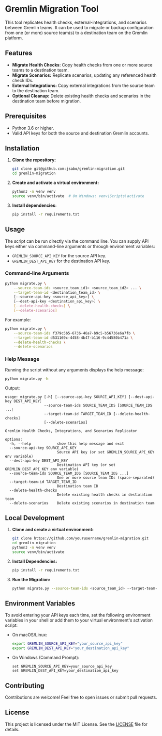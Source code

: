 # Gremlin Migration Tool

This tool replicates health checks, external-integrations, and scenarios between Gremlin teams. It can be used to migrate or backup configuration from one (or more) source team(s) to a destination team on the Gremlin platform.

## Features

- **Migrate Health Checks:** Copy health checks from one or more source teams to a destination team.
- **Migrate Scenarios:** Replicate scenarios, updating any referenced health check IDs.
- **External Integrations:** Copy external integrations from the source team to the destination team.
- **Optional Cleanup:** Delete existing health checks and scenarios in the destination team before migration.

## Prerequisites

- Python 3.6 or higher.
- Valid API keys for both the source and destination Gremlin accounts.

## Installation

1. **Clone the repository:**

   ```bash
   git clone git@github.com:jsabo/gremlin-migration.git
   cd gremlin-migration
   ```

2. **Create and activate a virtual environment:**

   ```bash
   python3 -m venv venv
   source venv/bin/activate  # On Windows: venv\Scripts\activate
   ```

3. **Install dependencies:**

   ```bash
   pip install -r requirements.txt
   ```

## Usage

The script can be run directly via the command line. You can supply API keys either via command-line arguments or through environment variables:

- `GREMLIN_SOURCE_API_KEY` for the source API key.
- `GREMLIN_DEST_API_KEY` for the destination API key.

### Command-line Arguments

```bash
python migrate.py \
    --source-team-ids <source_team_id1> <source_team_id2> ... \
    --target-team-id <destination_team_id> \
    [--source-api-key <source_api_key>] \
    [--dest-api-key <destination_api_key>] \
    [--delete-health-checks] \
    [--delete-scenarios]
```

For example:

```bash
python migrate.py \
    --source-team-ids f379c5b5-6736-46a7-b9c5-b56736e6a7fb \
    --target-team-id d531169c-4458-4b47-b116-9c44580b471a \
    --delete-health-checks \
    --delete-scenarios
```

### Help Message

Running the script without any arguments displays the help message:

```bash
python migrate.py -h
```

Output:

```
usage: migrate.py [-h] [--source-api-key SOURCE_API_KEY] [--dest-api-key DEST_API_KEY]
                  --source-team-ids SOURCE_TEAM_IDS [SOURCE_TEAM_IDS ...]
                  --target-team-id TARGET_TEAM_ID [--delete-health-checks]
                  [--delete-scenarios]

Gremlin Health Checks, Integrations, and Scenarios Replicator

options:
  -h, --help            show this help message and exit
  --source-api-key SOURCE_API_KEY
                        Source API key (or set GREMLIN_SOURCE_API_KEY env variable)
  --dest-api-key DEST_API_KEY
                        Destination API key (or set GREMLIN_DEST_API_KEY env variable)
  --source-team-ids SOURCE_TEAM_IDS [SOURCE_TEAM_IDS ...]
                        One or more source team IDs (space-separated)
  --target-team-id TARGET_TEAM_ID
                        Destination team ID
  --delete-health-checks
                        Delete existing health checks in destination team
  --delete-scenarios    Delete existing scenarios in destination team
```

## Local Development

1. **Clone and create a virtual environment:**

   ```bash
   git clone https://github.com/yourusername/gremlin-migration.git
   cd gremlin-migration
   python3 -m venv venv
   source venv/bin/activate
   ```

2. **Install Dependencies:**

   ```bash
   pip install -r requirements.txt
   ```

3. **Run the Migration:**

   ```bash
   python migrate.py --source-team-ids <source_team_id> --target-team-id <destination_team_id> [--delete-health-checks] [--delete-scenarios]
   ```

## Environment Variables

To avoid entering your API keys each time, set the following environment variables in your shell or add them to your virtual environment's activation script:

- On macOS/Linux:

  ```bash
  export GREMLIN_SOURCE_API_KEY="your_source_api_key"
  export GREMLIN_DEST_API_KEY="your_destination_api_key"
  ```

- On Windows (Command Prompt):

  ```batch
  set GREMLIN_SOURCE_API_KEY=your_source_api_key
  set GREMLIN_DEST_API_KEY=your_destination_api_key
  ```

## Contributing

Contributions are welcome! Feel free to open issues or submit pull requests.

## License

This project is licensed under the MIT License. See the [LICENSE](LICENSE) file for details.
